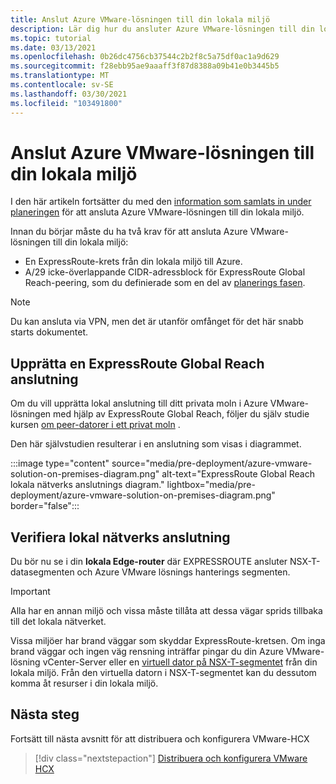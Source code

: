 ```yaml
---
title: Anslut Azure VMware-lösningen till din lokala miljö
description: Lär dig hur du ansluter Azure VMware-lösningen till din lokala miljö.
ms.topic: tutorial
ms.date: 03/13/2021
ms.openlocfilehash: 0b26dc4756cb37544c2b2f8c5a75df0ac1a9d629
ms.sourcegitcommit: f28ebb95ae9aaaff3f87d8388a09b41e0b3445b5
ms.translationtype: MT
ms.contentlocale: sv-SE
ms.lasthandoff: 03/30/2021
ms.locfileid: "103491800"
---
```

# <a name="connect-azure-vmware-solution-to-your-on-premises-environment"></a>Anslut Azure VMware-lösningen till din lokala miljö

I den här artikeln fortsätter du med den [information som samlats in under planeringen](production-ready-deployment-steps.md) för att ansluta Azure VMware-lösningen till din lokala miljö.

Innan du börjar måste du ha två krav för att ansluta Azure VMware-lösningen till din lokala miljö:

- En ExpressRoute-krets från din lokala miljö till Azure.
- A/29 icke-överlappande CIDR-adressblock för ExpressRoute Global Reach-peering, som du definierade som en del av [planerings fasen](production-ready-deployment-steps.md).

>[!NOTE]
> Du kan ansluta via VPN, men det är utanför omfånget för det här snabb starts dokumentet.

## <a name="establish-an-expressroute-global-reach-connection"></a>Upprätta en ExpressRoute Global Reach anslutning

Om du vill upprätta lokal anslutning till ditt privata moln i Azure VMware-lösningen med hjälp av ExpressRoute Global Reach, följer du själv studie kursen [om peer-datorer i ett privat moln](tutorial-expressroute-global-reach-private-cloud.md) .

Den här självstudien resulterar i en anslutning som visas i diagrammet.

:::image type="content" source="media/pre-deployment/azure-vmware-solution-on-premises-diagram.png" alt-text="ExpressRoute Global Reach lokala nätverks anslutnings diagram." lightbox="media/pre-deployment/azure-vmware-solution-on-premises-diagram.png" border="false":::

## <a name="verify-on-premises-network-connectivity"></a>Verifiera lokal nätverks anslutning

Du bör nu se i din **lokala Edge-router** där EXPRESSROUTE ansluter NSX-T-datasegmenten och Azure VMware lösnings hanterings segmenten.

>[!IMPORTANT]
>Alla har en annan miljö och vissa måste tillåta att dessa vägar sprids tillbaka till det lokala nätverket.  

Vissa miljöer har brand väggar som skyddar ExpressRoute-kretsen.  Om inga brand väggar och ingen väg rensning inträffar pingar du din Azure VMware-lösning vCenter-Server eller en [virtuell dator på NSX-T-segmentet](deploy-azure-vmware-solution.md#add-a-vm-on-the-nsx-t-network-segment) från din lokala miljö. Från den virtuella datorn i NSX-T-segmentet kan du dessutom komma åt resurser i din lokala miljö.

## <a name="next-steps"></a>Nästa steg

Fortsätt till nästa avsnitt för att distribuera och konfigurera VMware-HCX

> [!div class="nextstepaction"]
> [Distribuera och konfigurera VMware HCX](tutorial-deploy-vmware-hcx.md)